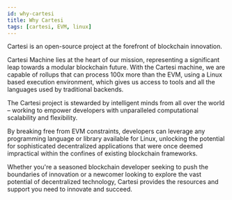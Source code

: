 ```yaml
---
id: why-cartesi
title: Why Cartesi
tags: [cartesi, EVM, linux]
---
```


Cartesi is an open-source project at the forefront of blockchain innovation.
 
Cartesi Machine lies at the heart of our mission, representing a significant leap towards a modular blockchain future. With the Cartesi machine, we are capable of rollups that can process 100x more than the EVM, using a Linux based execution environment, which gives us access to tools and all the languages used by traditional backends.

The Cartesi project is stewarded by intelligent minds from all over the world – working to empower developers with unparalleled computational scalability and flexibility.

By breaking free from EVM constraints, developers can leverage any programming language or library available for Linux, unlocking the potential for sophisticated decentralized applications that were once deemed impractical within the confines of existing blockchain frameworks.

Whether you're a seasoned blockchain developer seeking to push the boundaries of innovation or a newcomer looking to explore the vast potential of decentralized technology, Cartesi provides the resources and support you need to innovate and succeed. 
